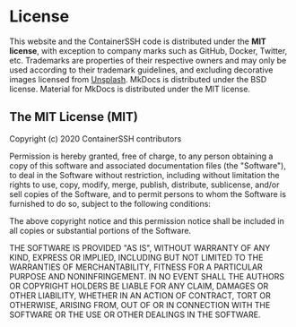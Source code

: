 <h1>License</h1>

This website and the ContainerSSH code is distributed under the **MIT license**, with exception to company marks such as GitHub, Docker, Twitter, etc. Trademarks are properties of their respective owners and may only be used according to their trademark guidelines, and excluding decorative images licensed from [Unsplash](https://unsplash.com/license). MkDocs is distributed under the BSD license. Material for MkDocs is distributed under the MIT license.

## The MIT License (MIT)

Copyright (c) 2020 ContainerSSH contributors

Permission is hereby granted, free of charge, to any person obtaining a copy of this software and associated documentation files (the "Software"), to deal in the Software without restriction, including without limitation the rights to use, copy, modify, merge, publish, distribute, sublicense, and/or sell copies of the Software, and to permit persons to whom the Software is furnished to do so, subject to the following conditions:

The above copyright notice and this permission notice shall be included in all copies or substantial portions of the Software.

THE SOFTWARE IS PROVIDED "AS IS", WITHOUT WARRANTY OF ANY KIND, EXPRESS OR IMPLIED, INCLUDING BUT NOT LIMITED TO THE WARRANTIES OF MERCHANTABILITY, FITNESS FOR A PARTICULAR PURPOSE AND NONINFRINGEMENT. IN NO EVENT SHALL THE AUTHORS OR COPYRIGHT HOLDERS BE LIABLE FOR ANY CLAIM, DAMAGES OR OTHER LIABILITY, WHETHER IN AN ACTION OF CONTRACT, TORT OR OTHERWISE, ARISING FROM, OUT OF OR IN CONNECTION WITH THE SOFTWARE OR THE USE OR OTHER DEALINGS IN THE SOFTWARE.
